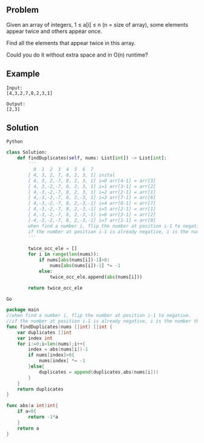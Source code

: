 Problem
-------

Given an array of integers, 1 ≤ a[i] ≤ n (n = size of array), some elements appear twice and others appear once.

Find all the elements that appear twice in this array.

Could you do it without extra space and in O(n) runtime?

Example
-------
```text
Input:
[4,3,2,7,8,2,3,1]

Output:
[2,3]
```

Solution
--------
`Python`
```python
class Solution:
    def findDuplicates(self, nums: List[int]) -> List[int]:
        '''
          0  1  2  3  4  5  6  7 
        [ 4, 3, 2, 7, 8, 2, 3, 1] inital
        [ 4, 3, 2,-7, 8, 2, 3, 1] i=0 arr[4-1] = arr[3]
        [ 4, 3,-2,-7, 8, 2, 3, 1] i=1 arr[3-1] = arr[2]
        [ 4,-3,-2,-7, 8, 2, 3, 1] i=2 arr[2-1] = arr[1]
        [ 4,-3,-2,-7, 8, 2,-3, 1] i=3 arr[7-1] = arr[6]
        [ 4,-3,-2,-7, 8, 2,-3,-1] i=4 arr[8-1] = arr[7]
        [ 4,-3,-2,-7, 8, 2,-3,-1] i=5 arr[2-1] = arr[1]
        [ 4,-3,-2,-7, 8, 2,-3,-1] i=6 arr[3-1] = arr[2]
        [-4,-3,-2,-7, 8, 2,-3,-1] i=7 arr[1-1] = arr[0]
        when find a number i, flip the number at position i-1 to negative.
        if the number at position i-1 is already negative, i is the number that occurs twice.
        '''
        
        twice_occ_ele = []
        for i in range(len(nums)):
            if nums[abs(nums[i])-1]>0:
                nums[abs(nums[i])-1] *= -1
            else:
                twice_occ_ele.append(abs(nums[i]))
                
        return twice_occ_ele
```
`Go`
```go
package main
//when find a number i, flip the number at position i-1 to negative. 
//if the number at position i-1 is already negative, i is the number that occurs twice.
func findDuplicates(nums []int) []int {
    var duplicates []int
    var index int
    for i:=0;i<len(nums);i++{
        index = abs(nums[i])-1
        if nums[index]>0{
            nums[index] *= -1
        }else{
            duplicates = append(duplicates,abs(nums[i]))
        }
    }
    return duplicates
}

func abs(a int)int{
    if a<0{
        return -1*a
    }
    return a
}
```